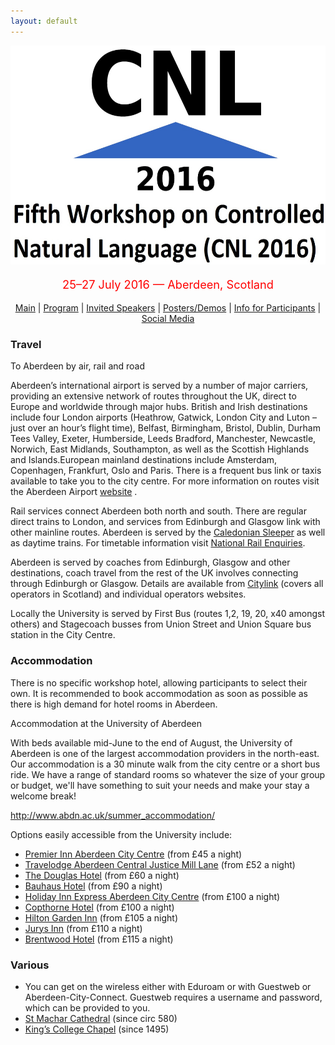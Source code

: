 ```yaml
---
layout: default
---
```

<p align="middle">
<img src="logo3.jpg" width="650" height="350"/>
</p>
<p align="middle" style="color:red; font-size:130%">25–27 July 2016 — Aberdeen, Scotland</p>
<p class="tabs" align="middle">
<a href="cnl2016.html">Main</a> | <a href="cnl2016program.html">Program</a> | <a href="cnl2016speakers.html">Invited Speakers</a> | <a href="cnl2016pd.html">Posters/Demos</a> | <a href="cnl2016info.html">Info for Participants</a> | <a href="cnl2016SM.html">Social Media</a> 
</p>

### Travel

To Aberdeen by air, rail and road

Aberdeen’s international airport is served by a number of major carriers, providing an extensive network of routes throughout the UK, direct to Europe and worldwide through major hubs. British and Irish destinations include four London airports (Heathrow, Gatwick, London City and Luton – just over an hour’s flight time), Belfast, Birmingham, Bristol, Dublin, Durham Tees Valley, Exeter, Humberside, Leeds Bradford, Manchester, Newcastle, Norwich, East Midlands, Southampton, as well as the Scottish Highlands and Islands.European mainland destinations include Amsterdam, Copenhagen, Frankfurt, Oslo and Paris. There is a frequent bus link or taxis available to take you to the city centre. For more information on routes visit the Aberdeen Airport [website](http://www.aberdeenairport.com/) .

Rail services connect Aberdeen both north and south. There are regular direct trains to London, and services from Edinburgh and Glasgow link with other mainline routes. Aberdeen is served by the [Caledonian Sleeper](https://www.sleeper.scot/) as well as daytime trains. For timetable information visit [National Rail Enquiries](http://www.nationalrail.co.uk/).

Aberdeen is served by coaches from Edinburgh, Glasgow and other destinations, coach travel from the rest of the UK involves connecting through Edinburgh or Glasgow. Details are available from [Citylink](http://www.citylink.co.uk/) (covers all operators in Scotland) and individual operators websites.

Locally the University is served by First Bus (routes 1,2, 19, 20, x40 amongst others) and Stagecoach busses from Union Street and Union Square bus station in the City Centre.


### Accommodation
There is no specific workshop hotel, allowing participants to select their own. It is recommended to book accommodation as soon as possible as there is high demand for hotel rooms in Aberdeen.

Accommodation at the University of Aberdeen
 
With beds available mid-June to the end of August, the University of Aberdeen is one of the largest accommodation providers in the north-east. Our accommodation is a 30 minute walk from the city centre or a short bus ride. We have a range of standard rooms so whatever the size of your group or budget, we'll have something to suit your needs and make your stay a welcome break! 

http://www.abdn.ac.uk/summer_accommodation/


Options easily accessible from the University include:


- [Premier Inn Aberdeen City Centre](http://www.premierinn.com/gb/en/home.html) (from £45 a night)
- [Travelodge Aberdeen Central Justice Mill Lane](http://www.travelodge.co.uk/) (from £52 a night)
- [The Douglas Hotel](http://www.aberdeendouglas.com/) (from £60 a night)
- [Bauhaus Hotel](http://www.thebauhaus.co.uk/) (from £90 a night)
- [Holiday Inn Express Aberdeen City Centre](http://www.ihg.com/holidayinnexpress/hotels/gb/en/reservation) (from £100 a night)
- [Copthorne Hotel](https://www.millenniumhotels.com/en/hotels/) (from £100 a night)
- [Hilton Garden Inn](http://hiltongardeninn3.hilton.com/en/index.html) (from £105 a night)
- [Jurys Inn](https://www.jurysinns.com/) (from £110 a night)
- [Brentwood Hotel](http://www.brentwood-hotel.co.uk/)  (from £115 a night)

### Various

- You can get on the wireless either with Eduroam or with Guestweb or Aberdeen-City-Connect. Guestweb requires a username and password, which can be provided to you.
- [St Machar Cathedral](https://en.wikipedia.org/wiki/St_Machar%27s_Cathedral) (since circ 580)
- [King’s College Chapel](https://en.wikipedia.org/wiki/King%27s_College,_Aberdeen#King.27s_College_Chapel) (since 1495)

